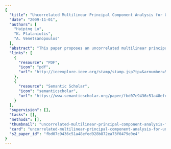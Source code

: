 ```yaml
---
{
  "title": "Uncorrelated Multilinear Principal Component Analysis for Unsupervised Multilinear Subspace Learning",
  "date": "2009-11-01",
  "authors": [
    "Haiping Lu",
    "K. Plataniotis",
    "A. Venetsanopoulos"
  ],
  "abstract": "This paper proposes an uncorrelated multilinear principal component analysis (UMPCA) algorithm for unsupervised subspace learning of tensorial data. It should be viewed as a multilinear extension of the classical principal component analysis (PCA) framework. Through successive variance maximization, UMPCA seeks a tensor-to-vector projection (TVP) that captures most of the variation in the original tensorial input while producing uncorrelated features. The solution consists of sequential iterative steps based on the alternating projection method. In addition to deriving the UMPCA framework, this work offers a way to systematically determine the maximum number of uncorrelated multilinear features that can be extracted by the method. UMPCA is compared against the baseline PCA solution and its five state-of-the-art multilinear extensions, namely two-dimensional PCA (2DPCA), concurrent subspaces analysis (CSA), tensor rank-one decomposition (TROD), generalized PCA (GPCA), and multilinear PCA (MPCA), on the tasks of unsupervised face and gait recognition. Experimental results included in this paper suggest that UMPCA is particularly effective in determining the low-dimensional projection space needed in such recognition tasks.",
  "links": [
    {
      "resource": "PDF",
      "icon": "pdf",
      "url": "http://ieeexplore.ieee.org/stamp/stamp.jsp?tp=&arnumber=5272374"
    },
    {
      "resource": "Semantic Scholar",
      "icon": "semanticscholar",
      "url": "https://www.semanticscholar.org/paper/fbd07c9436c51a48efed928b872ea73f0479e0e4"
    }
  ],
  "supervision": [],
  "tasks": [],
  "methods": [],
  "thumbnail": "uncorrelated-multilinear-principal-component-analysis-for-unsupervised-multilinear-subspace-learning-thumb.jpg",
  "card": "uncorrelated-multilinear-principal-component-analysis-for-unsupervised-multilinear-subspace-learning-card.jpg",
  "s2_paper_id": "fbd07c9436c51a48efed928b872ea73f0479e0e4"
}
---
```


